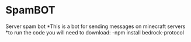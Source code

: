 # SpamBOT
Server spam bot
*This is a bot for sending messages on minecraft servers
*to run the code you will need to download:
-npm install bedrock-protocol
